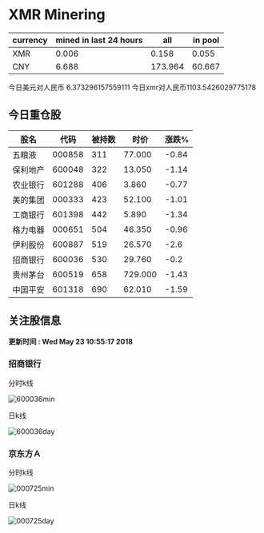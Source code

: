 # XMR Minering

|currency|mined in last 24 hours|all|in pool|
|---|---|---|---|
|XMR|0.006|0.158|0.055|
|CNY|6.688|173.964|60.667|

今日美元对人民币 6.373296157559111	今日xmr对人民币1103.5426029775178


## 今日重仓股 

|股名|代码|被持数|时价|涨跌%|
|---|---|---|---|---|
|五粮液|000858|311|77.000|-0.84|
|保利地产|600048|322|13.050|-1.14|
|农业银行|601288|406|3.860|-0.77|
|美的集团|000333|423|52.100|-1.01|
|工商银行|601398|442|5.890|-1.34|
|格力电器|000651|504|46.350|-0.96|
|伊利股份|600887|519|26.570|-2.6|
|招商银行|600036|530|29.760|-0.2|
|贵州茅台|600519|658|729.000|-1.43|
|中国平安|601318|690|62.010|-1.59|

## 关注股信息
**更新时间 : Wed May 23 10:55:17 2018**
### 招商银行 
分时k线

![600036min](http://image.sinajs.cn/newchart/min/n/sh600036.gif)

日k线

![600036day](http://image.sinajs.cn/newchart/daily/n/sh600036.gif)

### 京东方Ａ 
分时k线

![000725min](http://image.sinajs.cn/newchart/min/n/sz000725.gif)

日k线

![000725day](http://image.sinajs.cn/newchart/daily/n/sz000725.gif)
